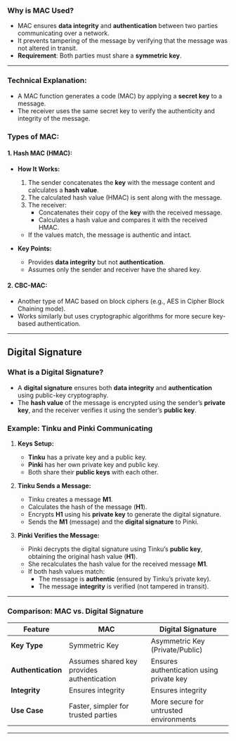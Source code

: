 ### **Why is MAC Used?**

- MAC ensures **data integrity** and **authentication** between two parties communicating over a network.
- It prevents tampering of the message by verifying that the message was not altered in transit.
- **Requirement**: Both parties must share a **symmetric key**.

---

### **Technical Explanation:**

- A MAC function generates a code (MAC) by applying a **secret key** to a message.
- The receiver uses the same secret key to verify the authenticity and integrity of the message.

### **Types of MAC:**

#### **1. Hash MAC (HMAC):**

- **How It Works:**
    
    1. The sender concatenates the **key** with the message content and calculates a **hash value**.
    2. The calculated hash value (HMAC) is sent along with the message.
    3. The receiver:
        - Concatenates their copy of the **key** with the received message.
        - Calculates a hash value and compares it with the received HMAC.
    
    - If the values match, the message is authentic and intact.
- **Key Points:**
    
    - Provides **data integrity** but not **authentication**.
    - Assumes only the sender and receiver have the shared key.

#### **2. CBC-MAC:**

- Another type of MAC based on block ciphers (e.g., AES in Cipher Block Chaining mode).
- Works similarly but uses cryptographic algorithms for more secure key-based authentication.

---

## **Digital Signature**

### **What is a Digital Signature?**

- A **digital signature** ensures both **data integrity** and **authentication** using public-key cryptography.
- The **hash value** of the message is encrypted using the sender’s **private key**, and the receiver verifies it using the sender’s **public key**.

### **Example: Tinku and Pinki Communicating**

1. **Keys Setup:**
    
    - **Tinku** has a private key and a public key.
    - **Pinki** has her own private key and public key.
    - Both share their **public keys** with each other.
2. **Tinku Sends a Message:**
    
    - Tinku creates a message **M1**.
    - Calculates the hash of the message (**H1**).
    - Encrypts **H1** using his **private key** to generate the digital signature.
    - Sends the **M1** (message) and the **digital signature** to Pinki.
3. **Pinki Verifies the Message:**
    
    - Pinki decrypts the digital signature using Tinku’s **public key**, obtaining the original hash value (**H1**).
    - She recalculates the hash value for the received message **M1**.
    - If both hash values match:
        - The message is **authentic** (ensured by Tinku’s private key).
        - The message **integrity** is verified (not tampered in transit).

---

### **Comparison: MAC vs. Digital Signature**

|Feature|**MAC**|**Digital Signature**|
|---|---|---|
|**Key Type**|Symmetric Key|Asymmetric Key (Private/Public)|
|**Authentication**|Assumes shared key provides authentication|Ensures authentication using private key|
|**Integrity**|Ensures integrity|Ensures integrity|
|**Use Case**|Faster, simpler for trusted parties|More secure for untrusted environments|

---
